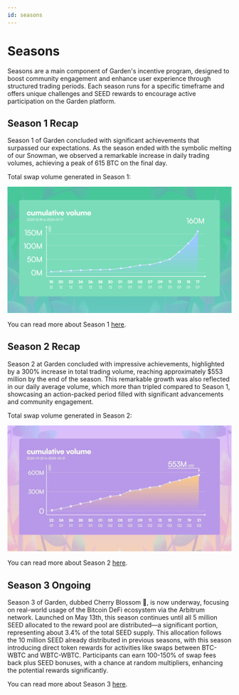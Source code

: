 ```yaml
---
id: seasons
---
```


# Seasons

Seasons are a main component of Garden's incentive program, designed to boost community engagement and enhance user experience through structured trading periods. Each season runs for a specific timeframe and offers unique challenges and SEED rewards to encourage active participation on the Garden platform.

## Season 1 Recap

Season 1 of Garden concluded with significant achievements that surpassed our expectations. As the season ended with the symbolic melting of our Snowman, we observed a remarkable increase in daily trading volumes, achieving a peak of 615 BTC on the final day.

Total swap volume generated in Season 1:

![S1 Volume](../../images/s1_vol.png)

You can read more about Season 1 [here](https://.finance/blogs/season-1-review/).

## Season 2 Recap

Season 2 at Garden concluded with impressive achievements, highlighted by a 300% increase in total trading volume, reaching approximately $553 million by the end of the season. This remarkable growth was also reflected in our daily average volume, which more than tripled compared to Season 1, showcasing an action-packed period filled with significant advancements and community engagement.

Total swap volume generated in Season 2:

![S2 Volume](../../images/s2-vol.jpeg)

You can read more about Season 2 [here](https://garden.finance/blogs/season-2-review/).

## Season 3 Ongoing

Season 3 of Garden, dubbed Cherry Blossom 🌸, is now underway, focusing on real-world usage of the Bitcoin DeFi ecosystem via the Arbitrum network. Launched on May 13th, this season continues until all 5 million SEED allocated to the reward pool are distributed—a significant portion, representing about 3.4% of the total SEED supply. This allocation follows the 10 million SEED already distributed in previous seasons, with this season introducing direct token rewards for activities like swaps between BTC-WBTC and WBTC-WBTC. Participants can earn 100-150% of swap fees back plus SEED bonuses, with a chance at random multipliers, enhancing the potential rewards significantly.

You can read more about Season 3 [here](https://garden.finance/blogs/season-3-cherry-blossom/).
